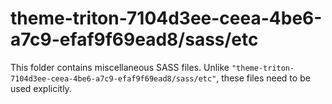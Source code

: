 # theme-triton-7104d3ee-ceea-4be6-a7c9-efaf9f69ead8/sass/etc

This folder contains miscellaneous SASS files. Unlike `"theme-triton-7104d3ee-ceea-4be6-a7c9-efaf9f69ead8/sass/etc"`, these files
need to be used explicitly.

